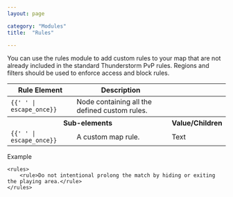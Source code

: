 ```yaml
---
layout: page

category: "Modules"
title:  "Rules"

---
```


You can use the rules module to add custom rules to your map that are not already included in the standard Thunderstorm PvP rules. Regions and filters should be used to enforce access and block rules.

<div class='table-responsive'>
  <table class='table table-striped table-condensed'>
    <thead>
      <tr>
        <th>Rule Element</th>
        <th>Description</th>
        <th></th>
      </tr>
    </thead>
    <tbody>
      <tr>
        <td>
          <span class='highlight'>
            <code>{{'<rules> </rules>' | escape_once}}</code>
          </span>
        </td>
        <td>Node containing all the defined custom rules.</td>
        <td></td>
      </tr>
      <tr>
        <th colspan='2'>Sub-elements</th>
        <th>Value/Children</th>
      </tr>
      <tr>
        <td>
          <span class='highlight'>
            <code>{{'<rule> </rule>' | escape_once}}</code>
          </span>
        </td>
        <td>
          A custom map rule.
        </td>
        <td>
          <span class='label label-primary'>Text</span>
        </td>
      </tr>
    </tbody>
  </table>
</div>

Example

    <rules>
        <rule>Do not intentional prolong the match by hiding or exiting the playing area.</rule>
    </rules>
